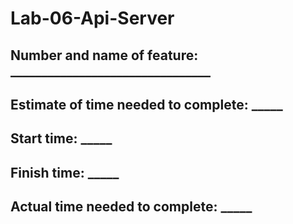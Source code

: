 # Lab-06-Api-Server


## Number and name of feature: ________________________________

## Estimate of time needed to complete: _____

## Start time: _____

## Finish time: _____

## Actual time needed to complete: _____